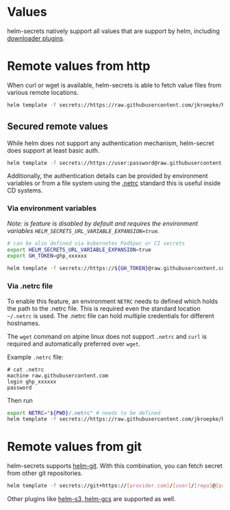 # Values

helm-secrets natively support all values that are support by helm, including
[downloader plugins](https://helm.sh/docs/topics/plugins/#downloader-plugins).

# Remote values from http

When curl or wget is available, helm-secrets is able to fetch value files from various remote locations.

```bash
helm template -f secrets://https://raw.githubusercontent.com/jkroepke/helm-secrets/main/examples/sops/secrets.yaml
```

## Secured remote values

While helm does not support any authentication mechanism, helm-secret does support at least basic auth.
```bash
helm template -f secrets://https://user:password@raw.githubusercontent.com/jkroepke/helm-secrets/main/examples/sops/secrets.yaml
```

Additionally, the authentication details can be provided by environment variables or from a file system using the
[.netrc](https://everything.curl.dev/usingcurl/netrc) standard this is useful inside CD systems.


### Via environment variables

_Note: is feature is disabled by default and requires the environment variables `HELM_SECRETS_URL_VARIABLE_EXPANSION=true`._

```bash
# can be also defined via kubernetes PodSpec or CI secrets
export HELM_SECRETS_URL_VARIABLE_EXPANSION=true
export GH_TOKEN=ghp_xxxxxx 

helm template -f secrets://https://${GH_TOKEN}@raw.githubusercontent.com/jkroepke/helm-secrets/main/examples/sops/secrets.yaml
```

### Via .netrc file

To enable this feature, an environment `NETRC` needs to defined which holds the path to the .netrc file. This is required
even the standard location `~/.netrc` is used. The .netrc file can hold multiple credentials for different hostnames.

The `wget` command on alpine linux does not support `.netrc` and `curl` is required and automatically preferred over `wget`.

Example `.netrc` file:

```
# cat .netrc
machine raw.githubusercontent.com
login ghp_xxxxxx
password
```

Then run

```bash
export NETRC="${PWD}/.netrc" # needs to be defined 
helm template -f secrets://https://raw.githubusercontent.com/jkroepke/helm-secrets/main/examples/sops/secrets.yaml
```

# Remote values from git

helm-secrets supports [helm-git](https://github.com/aslafy-z/helm-git). With this combination, you can fetch secret from
other git repositories.

```bash
helm template -f secrets://git+https://[provider.com]/[user]/[repo]@[path/to/charts][?[ref=git-ref][&sparse=0][&depupdate=0]]
```

Other plugins like [helm-s3, helm-gcs](https://helm.sh/docs/community/related/#helm-plugins) are supported as well.
